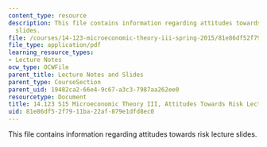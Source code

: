 ```yaml
---
content_type: resource
description: This file contains information regarding attitudes towards risk lecture
  slides.
file: /courses/14-123-microeconomic-theory-iii-spring-2015/81e86df52f7911ba22af879e1dfd8ec0_MIT14_123S15_attitudes.pdf
file_type: application/pdf
learning_resource_types:
- Lecture Notes
ocw_type: OCWFile
parent_title: Lecture Notes and Slides
parent_type: CourseSection
parent_uid: 19482ca2-66e4-9c67-a3c3-7987aa262ee0
resourcetype: Document
title: 14.123 S15 Microeconomic Theory III, Attitudes Towards Risk Lecture Slides
uid: 81e86df5-2f79-11ba-22af-879e1dfd8ec0
---
```

This file contains information regarding attitudes towards risk lecture slides.

